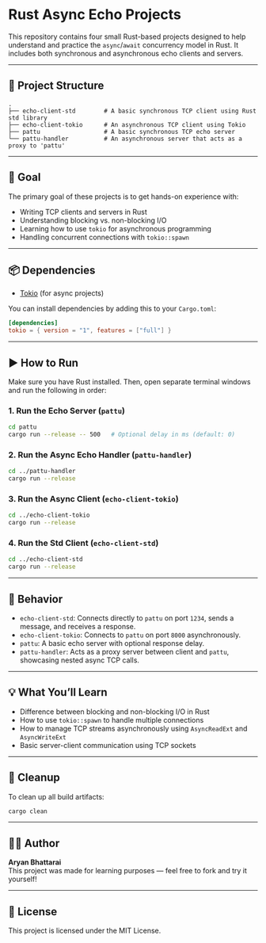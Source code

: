 
# Rust Async Echo Projects

This repository contains four small Rust-based projects designed to help understand and practice the `async`/`await` concurrency model in Rust. It includes both synchronous and asynchronous echo clients and servers.

---

## 📂 Project Structure

```
.
├── echo-client-std        # A basic synchronous TCP client using Rust std library
├── echo-client-tokio      # An asynchronous TCP client using Tokio
├── pattu                  # A basic synchronous TCP echo server
└── pattu-handler          # An asynchronous server that acts as a proxy to 'pattu'
```

---

## 🧠 Goal

The primary goal of these projects is to get hands-on experience with:
- Writing TCP clients and servers in Rust
- Understanding blocking vs. non-blocking I/O
- Learning how to use `tokio` for asynchronous programming
- Handling concurrent connections with `tokio::spawn`

---

## 📦 Dependencies

- [Tokio](https://crates.io/crates/tokio) (for async projects)
  
You can install dependencies by adding this to your `Cargo.toml`:
```toml
[dependencies]
tokio = { version = "1", features = ["full"] }
```

---

## ▶️ How to Run

Make sure you have Rust installed. Then, open separate terminal windows and run the following in order:

### 1. Run the Echo Server (`pattu`)

```bash
cd pattu
cargo run --release -- 500   # Optional delay in ms (default: 0)
```

### 2. Run the Async Echo Handler (`pattu-handler`)

```bash
cd ../pattu-handler
cargo run --release
```

### 3. Run the Async Client (`echo-client-tokio`)

```bash
cd ../echo-client-tokio
cargo run --release
```

### 4. Run the Std Client (`echo-client-std`)

```bash
cd ../echo-client-std
cargo run --release
```

---

## 🧪 Behavior

- `echo-client-std`: Connects directly to `pattu` on port `1234`, sends a message, and receives a response.
- `echo-client-tokio`: Connects to `pattu` on port `8000` asynchronously.
- `pattu`: A basic echo server with optional response delay.
- `pattu-handler`: Acts as a proxy server between client and `pattu`, showcasing nested async TCP calls.

---

## 💡 What You’ll Learn

- Difference between blocking and non-blocking I/O in Rust
- How to use `tokio::spawn` to handle multiple connections
- How to manage TCP streams asynchronously using `AsyncReadExt` and `AsyncWriteExt`
- Basic server-client communication using TCP sockets

---

## 🧹 Cleanup

To clean up all build artifacts:

```bash
cargo clean
```

---

## 🧑‍💻 Author

**Aryan Bhattarai**  
This project was made for learning purposes — feel free to fork and try it yourself!

---

## 📜 License

This project is licensed under the MIT License.
